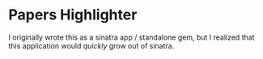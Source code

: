 # Papers Highlighter

 I originally wrote this as a sinatra app / standalone gem, but I 
 realized that this application would *quickly* grow out of sinatra.



